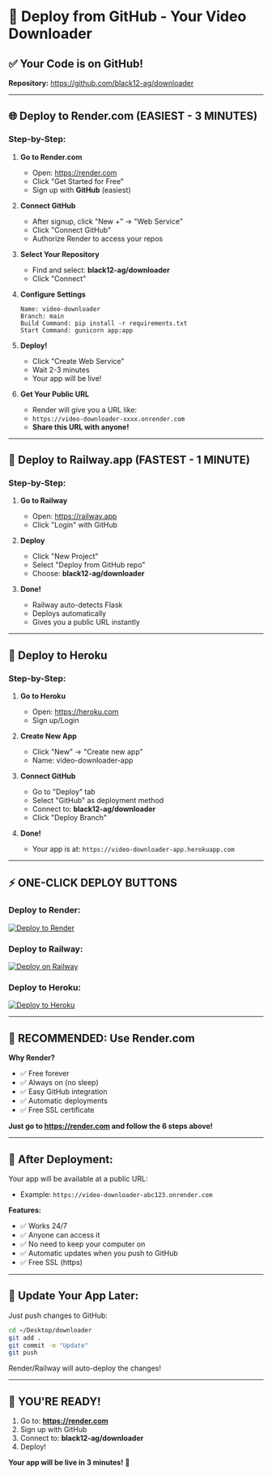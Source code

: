# 🚀 Deploy from GitHub - Your Video Downloader

## ✅ Your Code is on GitHub!

**Repository:** https://github.com/black12-ag/downloader

---

## 🌐 Deploy to Render.com (EASIEST - 3 MINUTES)

### Step-by-Step:

1. **Go to Render.com**
   - Open: https://render.com
   - Click "Get Started for Free"
   - Sign up with **GitHub** (easiest)

2. **Connect GitHub**
   - After signup, click "New +" → "Web Service"
   - Click "Connect GitHub"
   - Authorize Render to access your repos

3. **Select Your Repository**
   - Find and select: **black12-ag/downloader**
   - Click "Connect"

4. **Configure Settings**
   ```
   Name: video-downloader
   Branch: main
   Build Command: pip install -r requirements.txt
   Start Command: gunicorn app:app
   ```

5. **Deploy!**
   - Click "Create Web Service"
   - Wait 2-3 minutes
   - Your app will be live!

6. **Get Your Public URL**
   - Render will give you a URL like:
   - `https://video-downloader-xxxx.onrender.com`
   - **Share this URL with anyone!**

---

## 🚂 Deploy to Railway.app (FASTEST - 1 MINUTE)

### Step-by-Step:

1. **Go to Railway**
   - Open: https://railway.app
   - Click "Login" with GitHub

2. **Deploy**
   - Click "New Project"
   - Select "Deploy from GitHub repo"
   - Choose: **black12-ag/downloader**

3. **Done!**
   - Railway auto-detects Flask
   - Deploys automatically
   - Gives you a public URL instantly

---

## 🔵 Deploy to Heroku

### Step-by-Step:

1. **Go to Heroku**
   - Open: https://heroku.com
   - Sign up/Login

2. **Create New App**
   - Click "New" → "Create new app"
   - Name: video-downloader-app

3. **Connect GitHub**
   - Go to "Deploy" tab
   - Select "GitHub" as deployment method
   - Connect to: **black12-ag/downloader**
   - Click "Deploy Branch"

4. **Done!**
   - Your app is at: `https://video-downloader-app.herokuapp.com`

---

## ⚡ ONE-CLICK DEPLOY BUTTONS

### Deploy to Render:
[![Deploy to Render](https://render.com/images/deploy-to-render-button.svg)](https://render.com/deploy?repo=https://github.com/black12-ag/downloader)

### Deploy to Railway:
[![Deploy on Railway](https://railway.app/button.svg)](https://railway.app/new/template?template=https://github.com/black12-ag/downloader)

### Deploy to Heroku:
[![Deploy to Heroku](https://www.herokucdn.com/deploy/button.svg)](https://heroku.com/deploy?template=https://github.com/black12-ag/downloader)

---

## 🎯 RECOMMENDED: Use Render.com

**Why Render?**
- ✅ Free forever
- ✅ Always on (no sleep)
- ✅ Easy GitHub integration
- ✅ Automatic deployments
- ✅ Free SSL certificate

**Just go to https://render.com and follow the 6 steps above!**

---

## 📱 After Deployment:

Your app will be available at a public URL:
- Example: `https://video-downloader-abc123.onrender.com`

**Features:**
- ✅ Works 24/7
- ✅ Anyone can access it
- ✅ No need to keep your computer on
- ✅ Automatic updates when you push to GitHub
- ✅ Free SSL (https)

---

## 🔄 Update Your App Later:

Just push changes to GitHub:
```bash
cd ~/Desktop/downloader
git add .
git commit -m "Update"
git push
```

Render/Railway will auto-deploy the changes!

---

## 🎉 YOU'RE READY!

1. Go to: **https://render.com**
2. Sign up with GitHub
3. Connect to: **black12-ag/downloader**
4. Deploy!

**Your app will be live in 3 minutes!** 🚀
